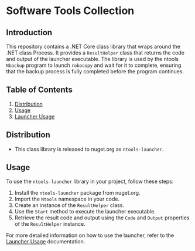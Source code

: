 # Software Tools Collection

## Introduction
This repository contains a .NET Core class library that wraps around the .NET class Process. It provides a `ResultHelper` class that returns the code and output of the launcher executable. The library is used by the ntools `Nbackup` program to launch `robocopy` and wait for it to complete, ensuring that the backup process is fully completed before the program continues.

## Table of Contents
1. [Distribution](#Distribution)
2. [Usage](#usage)
3. [Launcher Usage](./launcher/README.md)

## Distribution
- This class library is released to nuget.org as `ntools-launcher`. 

## Usage
To use the `ntools-launcher` library in your project, follow these steps:

1. Install the `ntools-launcher` package from nuget.org.
2. Import the `Ntools` namespace in your code.
3. Create an instance of the `ResultHelper` class.
4. Use the `Start` method to execute the launcher executable.
5. Retrieve the result code and output using the `Code` and `Output` properties of the `ResultHelper` instance.

For more detailed information on how to use the launcher, refer to the [Launcher Usage](./launcher/README.md) documentation.
